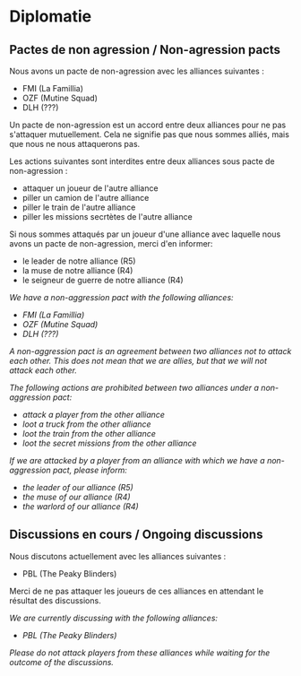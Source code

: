 # Diplomatie

## Pactes de non agression / Non-agression pacts

Nous avons un pacte de non-agression avec les alliances suivantes :

- FMI (La Famillia)
- OZF (Mutine Squad)
- DLH (???)

Un pacte de non-agression est un accord entre deux alliances pour ne pas s'attaquer mutuellement.
Cela ne signifie pas que nous sommes alliés, mais que nous ne nous attaquerons pas.

Les actions suivantes sont interdites entre deux alliances sous pacte de non-agression :

- attaquer un joueur de l'autre alliance
- piller un camion de l'autre alliance
- piller le train de l'autre alliance
- piller les missions secrtètes de l'autre alliance

Si nous sommes attaqués par un joueur d'une alliance avec laquelle nous avons un pacte de non-agression, merci d'en informer:

- le leader de notre alliance (R5)
- la muse de notre alliance (R4)
- le seigneur de guerre de notre alliance (R4)

_We have a non-aggression pact with the following alliances:_

- _FMI (La Famillia)_
- _OZF (Mutine Squad)_
- _DLH (???)_

_A non-aggression pact is an agreement between two alliances not to attack each other. This does not mean that we are allies, but 
that we will not attack each other._

_The following actions are prohibited between two alliances under a non-aggression pact:_

- _attack a player from the other alliance_
- _loot a truck from the other alliance_
- _loot the train from the other alliance_
- _loot the secret missions from the other alliance_

_If we are attacked by a player from an alliance with which we have a non-aggression pact, please inform:_

- _the leader of our alliance (R5)_
- _the muse of our alliance (R4)_
- _the warlord of our alliance (R4)_

## Discussions en cours / Ongoing discussions

Nous discutons actuellement avec les alliances suivantes :

- PBL (The Peaky Blinders)

Merci de ne pas attaquer les joueurs de ces alliances en attendant le résultat des discussions.

_We are currently discussing with the following alliances:_

- _PBL (The Peaky Blinders)_

_Please do not attack players from these alliances while waiting for the outcome of the discussions._

